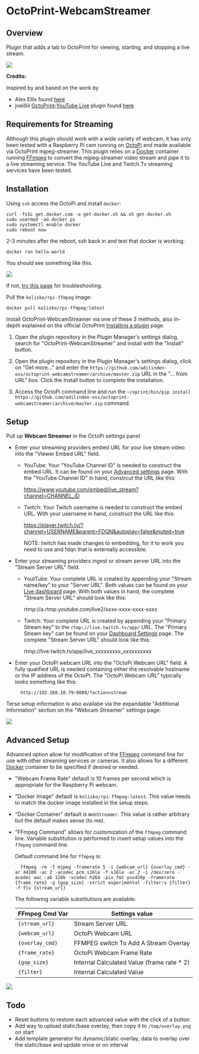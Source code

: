 # OctoPrint-WebcamStreamer

## Overview 

Plugin that adds a tab to OctoPrint for viewing, starting, and stopping a live stream. 

<img src="https://github.com/adilinden-oss/octoprint-webcamstreamer/raw/master/assets/img/screenshot_tab.png">

**Credits:**

Inspired by and based on the work by 

- Alex Ellis found [here](https://blog.alexellis.io/live-stream-with-docker/)
- jneilliii [OctoPrint-YouTube Live](https://plugins.octoprint.org/plugins/YouTubeLive/) plugin found [here](https://github.com/jneilliii/OctoPrint-YouTubeLive)

## Requirements for Streaming

Although this plugin should work with a wide variety of webcam, it has only been tested with a Raspberry Pi cam running on [OctoPi](https://octoprint.org/download/) and made available via OctoPrint mjpeg-streamer. This plugin relies on a [Docker](https://www.docker.com/) container running [FFmpeg](https://www.ffmpeg.org/) to convert the mjpeg-streamer video stream and pipe it to a live streaming service. The YouTube Live and Twitch.Tv streaming services have been tested.

## Installation

Using `ssh` access the OctoPi and install `docker`:

    curl -fsSL get.docker.com -o get-docker.sh && sh get-docker.sh
    sudo usermod -aG docker pi
    sudo systemctl enable docker
    sudo reboot now
    
2-3 minutes after the reboot, ssh back in and test that docker is working:

    docker run hello-world

You should see something like this.

<img src="https://cdn-images-1.medium.com/max/800/1*QtTDQb8cl_Mv-ZIT8fa9Lw.png">

If not, [try this page](https://medium.freecodecamp.org/the-easy-way-to-set-up-docker-on-a-raspberry-pi-7d24ced073ef) for troubleshooting.

Pull the `kolisko/rpi-ffmpeg` image:

    docker pull kolisko/rpi-ffmpeg:latest

Install OctoPrint-WebcamStreamer via one of these 3 methods, also in-depth explained on the official OctoPrint [Installing a plugin](https://plugins.octoprint.org/help/installation/) page.

1. Open the plugin repository in the Plugin Manager's settings dialog, search for "OctoPrint-WebcamStreamer" and install with the "Install" button.

2. Open the plugin repository in the Plugin Manager's settings dialog, click on "Get more..." and enter the `https://github.com/adilinden-oss/octoprint-webcamstreamer/archive/master.zip` URL in the "... from URL" box. Click the Install button to complete the installation.

3. Access the OctoPi command line and run the `~/oprint/bin/pip install https://github.com/adilinden-oss/octoprint-webcamstreamer/archive/master.zip` command.

## Setup

Pull up **Webcam Streamer** in the OctoPi settings panel

- Enter your streaming providers embed URL for your live stream video into the "Viewer Embed URL" field.
    * YouTube: Your "YouTube Channel ID" is needed to construct the embed URL. It can be found on your [Advanced settings](https://www.youtube.com/account_advanced) page. With the "YouTube Channel ID" in hand, constrcut the URL like this:

        https://www.youtube.com/embed/live_stream?channel=CHANNEL_ID

    * Twitch: Your Twitch username is needed to construct the embed URL. With your username in hand, construct the URL like this:

        https://player.twitch.tv/?channel=USERNAME&parent=FDQN&autoplay=false&muted=true

        NOTE: twitch has made changes to embedding, for it to work you need to use and fdqn that is externally accessible.

- Enter your streaming providers ingest or stream server URL into the "Stream Server URL" field.
    * YoutTube: Your complete URL is created by appending your "Stream name/key" to your "Server URL". Both values can be found on your [Live dashboard](https://www.youtube.com/live_dashboard) page. With both values in hand, the complete "Stream Server URL" should look like this:

        rtmp://a.rtmp.youtube.com/live2/xxxx-xxxx-xxxx-xxxx

    * Twitch: Your complete URL is created by appending your "Primary Stream key" to the `rtmp://live.twitch.tv/app/` URL. The "Primary Stream key" can be found on your [Dashboard Settings](https://www.twitch.tv/dashboard/settings) page. The complete "Stream Server URL" should look like this:

        rtmp://live.twitch.tv/app/live_xxxxxxxxx_xxxxxxxxxx

- Enter your OctoPi webcam URL into the "OctoPi Webcam URL" field. A fully qualified URL is needed containing either the resolvable hostname or the IP address of the OctoPi. The "OctoPi Webcam URL" typically looks something like this:

        http://192.168.10.79:8080/?action=stream

Terse setup information is also availabe via the expandable "Additional Information" section on the "Webcam Streamer" settings page.

<img src="https://github.com/adilinden-oss/octoprint-webcamstreamer/raw/master/assets/img/screenshot_settings.png">

## Advanced Setup

Advanced option allow for modification of the [FFmpeg](https://www.ffmpeg.org/) command line for use with other streaming services or cameras. It also allows for a different [Docker](https://www.docker.com/) container to be specified if desired or needed.

- "Webcam Frame Rate" default is 10 frames per second which is appropriate for the Raspberry Pi webcam.

- "Docker Image" default is `kolisko/rpi-ffmpeg:latest`. This value needs to match the docker image installed in the setup steps.

- "Docker Container" default is `WebStreamer`. This value is rather arbitrary but the default makes sense (to me).

- "FFmpeg Command" allows for customization of the `ffmpeg` command line. Variable substitution is performed to insert setup values into the `ffmpeg` command line.

    Default command line for `ffmpeg` is:

        ffmpeg -re -f mjpeg -framerate 5 -i {webcam_url} {overlay_cmd} -ar 44100 -ac 2 -acodec pcm_s16le -f s16le -ac 2 -i /dev/zero -acodec aac -ab 128k -vcodec h264 -pix_fmt yuv420p -framerate {frame_rate} -g {gop_size} -strict experimental -filter:v {filter} -f flv {stream_url}

    The following variable substitutions are available:

    | FFmpeg Cmd Var   | Settings value
    | -----------------| -------------------------------------------|
    | `{stream_url}`     | Stream Server URL
    | `{webcam_url}`     | OctoPi Webcam URL
    | `{overlay_cmd}`    | FFMPEG switch To Add A Stream Overlay
    | `{frame_rate}`     | OctoPi Webcam Frame Rate
    | `{gop_size}`       | Internal Calculated Value (frame rate * 2)
    | `{filter}`         | Internal Calculated Value   

<img src="https://github.com/adilinden-oss/octoprint-webcamstreamer/raw/master/assets/img/screenshot_settings_advanced.png">

## Todo

- Reset buttons to restore each advanced value with the click of a button
- Add way to upload static/base overlay, then copy it to `/tmp/overlay.png` on start
- Add template generator for dynamic/static overlay, data to overlay over the static/base and update once or on interval
